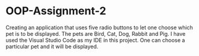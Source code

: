 # OOP-Assignment-2
Creating an application that uses five radio buttons to let one choose which pet is to be displayed.
The pets are Bird, Cat, Dog, Rabbit and Pig.
I have used the Visual Studio Code as my IDE in this project.
One can choose a particular pet and it will be displayed.
